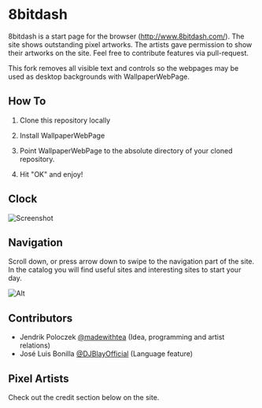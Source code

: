 # 8bitdash

8bitdash is a start page for the browser (http://www.8bitdash.com/). The site shows outstanding pixel artworks. The artists gave permission to show their artworks on the site. Feel free to contribute features via pull-request.

This fork removes all visible text and controls so the webpages may be used as desktop backgrounds with WallpaperWebPage.

## How To

1. Clone this repository locally

2. Install WallpaperWebPage

3. Point WallpaperWebPage to the absolute directory of your cloned repository. 

4. Hit "OK" and enjoy!

## Clock

![Screenshot](http://i.imgur.com/YQe0UeC.jpg)

## Navigation

Scroll down, or press arrow down to swipe to the navigation part of the site. In the catalog you will find useful sites and interesting sites to start your day.

![Alt](http://i.imgur.com/wcOgXwL.png?1)

## Contributors

* Jendrik Poloczek [@madewithtea](https://twitter.com/madewithtea) (Idea, programming and artist relations)
* José Luis Bonilla [@DJBlayOfficial](https://twitter.com/DJBlayOfficial) (Language feature)

## Pixel Artists

Check out the credit section below on the site. 
